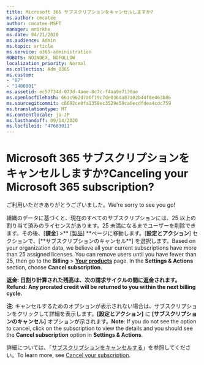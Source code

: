 ```yaml
---
title: Microsoft 365 サブスクリプションをキャンセルしますか?
ms.author: cmcatee
author: cmcatee-MSFT
manager: mnirkhe
ms.date: 04/21/2020
ms.audience: Admin
ms.topic: article
ms.service: o365-administration
ROBOTS: NOINDEX, NOFOLLOW
localization_priority: Normal
ms.collection: Adm_O365
ms.custom:
- "87"
- "1400001"
ms.assetid: ec57734d-073d-4aee-8c7c-f4aa9e7130ae
ms.openlocfilehash: 661c962d7a6f19c7de036da87a02b44f8e463b86
ms.sourcegitcommit: c6692ce0fa1358ec3529e59ca0ecdfdea4cdc759
ms.translationtype: MT
ms.contentlocale: ja-JP
ms.lasthandoff: 09/14/2020
ms.locfileid: "47683011"
---
```

# <a name="canceling-your-microsoft-365-subscription"></a><span data-ttu-id="1222b-102">Microsoft 365 サブスクリプションをキャンセルしますか?</span><span class="sxs-lookup"><span data-stu-id="1222b-102">Canceling your Microsoft 365 subscription?</span></span>

<span data-ttu-id="1222b-103">ご利用いただきありがとうございました。</span><span class="sxs-lookup"><span data-stu-id="1222b-103">We're sorry to see you go!</span></span>
  
<span data-ttu-id="1222b-p101">組織のデータに基づくと、現在のすべてのサブスクリプションには、25 以上の割り当て済みのライセンスがあります。25 未満になるまでユーザーを削除できます。その後、[**課金**] \>\*\* [[製品](https://go.microsoft.com/fwlink/p/?linkid=842054)] **ページに移動します。[**設定とアクション**] セクションで、[**サブスクリプションのキャンセル\*\*] を選択します。</span><span class="sxs-lookup"><span data-stu-id="1222b-p101">Based on your organization data, we believe all your current subscriptions have more than 25 assigned licenses. You can remove users until you have fewer than 25, then go to the **Billing** \> **[Your products](https://go.microsoft.com/fwlink/p/?linkid=842054)** page. In the **Settings & Actions** section, choose **Cancel subscription**.</span></span>
 
<span data-ttu-id="1222b-107">**返金: 日割り計算された残高は、次の請求サイクルの間に返金されます。**</span><span class="sxs-lookup"><span data-stu-id="1222b-107">**Refund: Any prorated credit will be returned to you within the next billing cycle.**</span></span> 

<span data-ttu-id="1222b-108">**注**: キャンセルするためのオプションが表示されない場合は、サブスクリプションをクリックして詳細を表示します。**[設定とアクション]** に **[サブスクリプションのキャンセル]** オプションが示されます。</span><span class="sxs-lookup"><span data-stu-id="1222b-108">**Note**: If you do not see the option to cancel, click on the subscription to view the details and you should see the **Cancel subscription** option in **Settings & Actions**.</span></span> 

<span data-ttu-id="1222b-109">詳細については、「[サブスクリプションをキャンセルする](https://docs.microsoft.com/microsoft-365/commerce/subscriptions/cancel-your-subscription)」を参照してください。</span><span class="sxs-lookup"><span data-stu-id="1222b-109">To learn more, see [Cancel your subscription](https://docs.microsoft.com/microsoft-365/commerce/subscriptions/cancel-your-subscription).</span></span>
